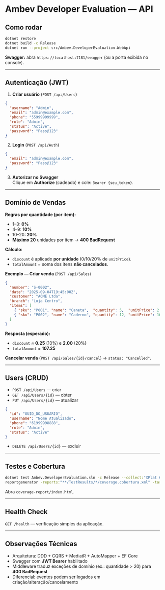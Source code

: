 ﻿# Ambev Developer Evaluation — API

## Como rodar
```bash
dotnet restore
dotnet build -c Release
dotnet run --project src/Ambev.DeveloperEvaluation.WebApi
```
**Swagger:** abra `https://localhost:7181/swagger` (ou a porta exibida no console).

---

## Autenticação (JWT)

1) **Criar usuário** (`POST /api/Users`)
```json
{
  "username": "Admin",
  "email": "admin@example.com",
  "phone": "55999999999",
  "role": "Admin",
  "status": "Active",
  "password": "Pass@123"
}
```

2) **Login** (`POST /api/Auth`)
```json
{
  "email": "admin@example.com",
  "password": "Pass@123"
}
```

3) **Autorizar no Swagger**  
Clique em **Authorize** (cadeado) e cole: `Bearer {seu_token}`.

---

## Domínio de Vendas

**Regras por quantidade (por item):**
- 1–3: **0%**
- 4–9: **10%**
- 10–20: **20%**
- **Máximo 20** unidades por item → **400 BadRequest**

**Cálculo:**
- `discount` é aplicado **por unidade** (0/10/20% de `unitPrice`).
- `totalAmount` = soma dos itens **não cancelados**.

**Exemplo — Criar venda** (`POST /api/Sales`)
```json
{
  "number": "S-0002",
  "date": "2025-09-04T19:45:00Z",
  "customer": "ACME Ltda",
  "branch": "Loja Centro",
  "items": [
    { "sku": "P001", "name": "Caneta",  "quantity": 5,  "unitPrice": 2.50, "discount": 0 },
    { "sku": "P002", "name": "Caderno", "quantity": 12, "unitPrice": 10.00, "discount": 0 }
  ]
}
```

**Resposta (esperado):**
- `discount` ≈ **0.25** (10%) e **2.00** (20%)
- `totalAmount` ≈ **107.25**

**Cancelar venda** (`POST /api/Sales/{id}/cancel`) → `status: "Cancelled"`.

---

## Users (CRUD)

- `POST /api/Users` — criar  
- `GET /api/Users/{id}` — obter  
- `PUT /api/Users/{id}` — atualizar
```json
{
  "id": "GUID_DO_USUARIO",
  "username": "Nome Atualizado",
  "phone": "61999998888",
  "role": "Admin",
  "status": "Active"
}
```
- `DELETE /api/Users/{id}` — excluir

---

## Testes e Cobertura
```bash
dotnet test Ambev.DeveloperEvaluation.sln -c Release --collect:"XPlat Code Coverage"
reportgenerator -reports:"**/TestResults/*/coverage.cobertura.xml" -targetdir:"coverage-report" -reporttypes:Html
```
Abra `coverage-report/index.html`.

---

## Health Check
`GET /health` — verificação simples da aplicação.

---

## Observações Técnicas
- Arquitetura: DDD + CQRS + MediatR + AutoMapper + EF Core
- Swagger com **JWT Bearer** habilitado
- Middleware traduz exceções de domínio (ex.: quantidade > 20) para **400 BadRequest**
- Diferencial: eventos podem ser logados em criação/alteração/cancelamento
